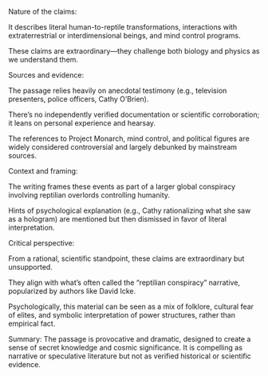 Nature of the claims:

It describes literal human-to-reptile transformations, interactions with extraterrestrial or interdimensional beings, and mind control programs.

These claims are extraordinary—they challenge both biology and physics as we understand them.

Sources and evidence:

The passage relies heavily on anecdotal testimony (e.g., television presenters, police officers, Cathy O’Brien).

There’s no independently verified documentation or scientific corroboration; it leans on personal experience and hearsay.

The references to Project Monarch, mind control, and political figures are widely considered controversial and largely debunked by mainstream sources.

Context and framing:

The writing frames these events as part of a larger global conspiracy involving reptilian overlords controlling humanity.

Hints of psychological explanation (e.g., Cathy rationalizing what she saw as a hologram) are mentioned but then dismissed in favor of literal interpretation.

Critical perspective:

From a rational, scientific standpoint, these claims are extraordinary but unsupported.

They align with what’s often called the “reptilian conspiracy” narrative, popularized by authors like David Icke.

Psychologically, this material can be seen as a mix of folklore, cultural fear of elites, and symbolic interpretation of power structures, rather than empirical fact.

Summary: The passage is provocative and dramatic, designed to create a sense of secret knowledge and cosmic significance. It is compelling as narrative or speculative literature but not as verified historical or scientific evidence.